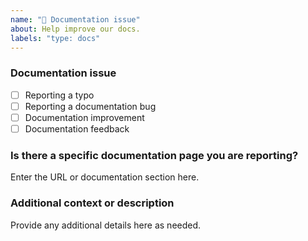 ```yaml
---
name: "📖 Documentation issue"
about: Help improve our docs.
labels: "type: docs"
---
```


### Documentation issue

<!-- (Update "[ ]" to "[x]" to check a box) -->

- [ ] Reporting a typo
- [ ] Reporting a documentation bug
- [ ] Documentation improvement
- [ ] Documentation feedback

<!--
  If your issue is not regarding the documentation, please choose an issue type:
  https://github.com/BlackBeltTechnology/openapi-generator-cxf-jaxrs-client-osgi-ds/issues/new/choose
-->

### Is there a specific documentation page you are reporting?

Enter the URL or documentation section here.

### Additional context or description

Provide any additional details here as needed.
